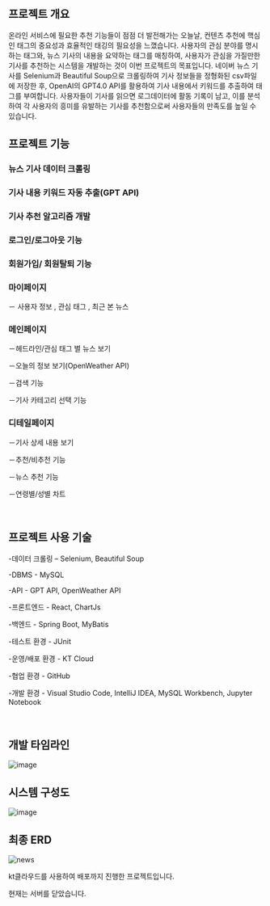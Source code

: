 <br/>

<h2>프로젝트 개요</h2>

온라인 서비스에 필요한 추천 기능들이 점점 더 발전해가는 오늘날, 컨텐츠 추천에 핵심인 태그의 중요성과 효율적인 태깅의 필요성을 느꼈습니다.
사용자의 관심 분야를 명시하는 태그와, 뉴스 기사의 내용을 요약하는 태그를 매칭하여, 
사용자가 관심을 가질만한 기사를 추천하는 시스템을 개발하는 것이 이번 프로젝트의 목표입니다.
네이버 뉴스 기사를 Selenium과 Beautiful Soup으로 크롤링하여 기사 정보들을 정형화된 csv파일에 저장한 후, OpenAI의 GPT4.0 API를 활용하여 기사 내용에서 키워드를 추출하여 태그를 부여합니다.
사용자들이 기사를 읽으면 로그데이터에 활동 기록이 남고, 이를 분석하여 각 사용자의 흥미를 유발하는 기사를 추천함으로써 사용자들의 만족도를 높일 수 있습니다.



<h2>프로젝트 기능</h2>


<h3>뉴스 기사 데이터 크롤링</h3>

<h3>기사 내용 키워드 자동 추출(GPT API)</h3>

<h3>기사 추천 알고리즘 개발</h3>

<h3>로그인/로그아웃 기능</h3>

<h3>회원가입/ 회원탈퇴 기능</h3>

<h3>마이페이지</h3>

  － 사용자 정보 , 관심 태그 ,  최근 본 뉴스
  

<h3>메인페이지</h3>

  －헤드라인/관심 태그 별 뉴스 보기

  －오늘의 정보 보기(OpenWeather API)
  
  －검색 기능
  
  －기사 카테고리 선택 기능



<h3>디테일페이지 </h3>

  －기사 상세 내용 보기
  
  －추천/비추천 기능
  
  －뉴스 추천 기능
  
  －연령별/성별 차트
 
<br/>
<h2>프로젝트 사용 기술</h2>

  -데이터 크롤링 – Selenium, Beautiful Soup

  -DBMS - MySQL

  -API - GPT API, OpenWeather API

  -프론트엔드 - React, ChartJs

  -백엔드 - Spring Boot, MyBatis

  -테스트 환경 - JUnit

  -운영/배포 환경 - KT Cloud

  -협업 환경 - GitHub

  -개발 환경 - Visual Studio Code, IntelliJ IDEA, MySQL Workbench, Jupyter Notebook

<br/>

<h2>개발 타임라인</h2>

![image](https://github.com/user-attachments/assets/5650d912-57cf-4d0f-adce-786df698f124)

<h2>시스템 구성도</h2>

![image](https://github.com/user-attachments/assets/1244689b-d4e6-48b9-8c65-162c826d53d0)

<h2>최종 ERD</h2>

![news](https://github.com/user-attachments/assets/8d2950c7-36c8-4192-844f-d765136b0101)


<p>kt클라우드를 사용하여 배포까지 진행한 프로젝트입니다.</p>

<p>현재는 서버를 닫았습니다.</p>
